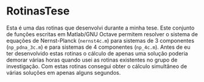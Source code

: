 # RotinasTese

Esta é uma das rotinas que desenvolvi durante a minha tese.
Este conjunto de funções escritas em Matlab/GNU Octave permitem resolver o sistema de equações de Nernst-Planck (`nernst4c.m`) para sistemas de 3 componentes (`np_pdna_3c.m`) e para sistemas de 4 componentes (`np_4c.m`).
Antes de eu ter desenvolvido estas rotinas o cálculo de apenas uma solução poderia demorar várias horas quando usei as rotinas existentes no grupo de investigação. Com estas rotinas consegui obter o cálculo simultâneo de várias soluções em apenas alguns segundos.
